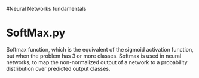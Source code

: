 #Neural Networks fundamentals 
<h1> SoftMax.py</h1>
<p> Softmax function, which is the equivalent of the sigmoid activation function, but when the problem has 3 or more classes.
 Softmax is used in neural networks, to map the non-normalized output of a network to a probability distribution over predicted output classes.</p>
 
